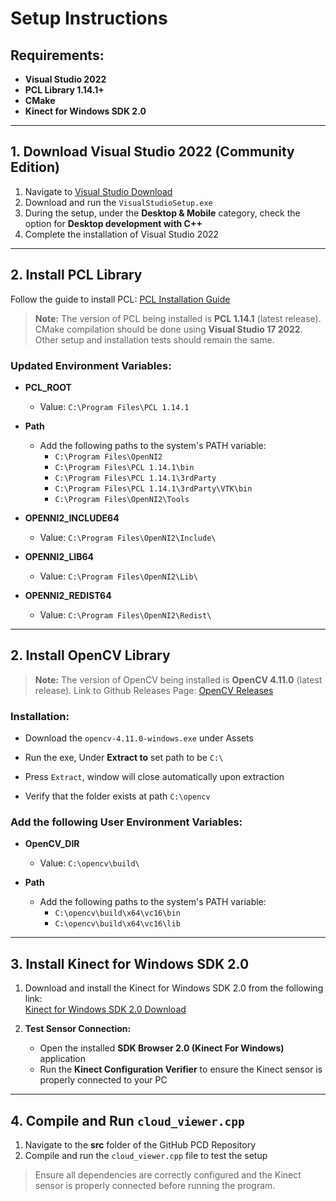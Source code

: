 # Setup Instructions

## Requirements:
- **Visual Studio 2022**
- **PCL Library 1.14.1+**
- **CMake**
- **Kinect for Windows SDK 2.0**

---

## 1. Download Visual Studio 2022 (Community Edition)

1. Navigate to [Visual Studio Download](https://visualstudio.microsoft.com/downloads/)
2. Download and run the `VisualStudioSetup.exe`
3. During the setup, under the **Desktop & Mobile** category, check the option for **Desktop development with C++**
4. Complete the installation of Visual Studio 2022

---

## 2. Install PCL Library

Follow the guide to install PCL: [PCL Installation Guide](https://github.com/PointCloudLibrary/pcl/issues/4462)

> **Note:** The version of PCL being installed is **PCL 1.14.1** (latest release). CMake compilation should be done using **Visual Studio 17 2022**. Other setup and installation tests should remain the same.

### Updated Environment Variables:
- **PCL_ROOT**
  - Value: `C:\Program Files\PCL 1.14.1`

- **Path**
  - Add the following paths to the system's PATH variable:
    - `C:\Program Files\OpenNI2`
    - `C:\Program Files\PCL 1.14.1\bin`
    - `C:\Program Files\PCL 1.14.1\3rdParty`
    - `C:\Program Files\PCL 1.14.1\3rdParty\VTK\bin`
    - `C:\Program Files\OpenNI2\Tools`

- **OPENNI2_INCLUDE64**
  - Value: `C:\Program Files\OpenNI2\Include\`

- **OPENNI2_LIB64**
  - Value: `C:\Program Files\OpenNI2\Lib\`

- **OPENNI2_REDIST64**
  - Value: `C:\Program Files\OpenNI2\Redist\`

---

## 2. Install OpenCV Library

> **Note:** The version of OpenCV being installed is **OpenCV 4.11.0** (latest release).
Link to Github Releases Page: [OpenCV Releases](https://github.com/opencv/opencv/releases)

### Installation:
- Download the `opencv-4.11.0-windows.exe` under Assets

- Run the exe, Under **Extract to** set path to be `C:\`
- Press `Extract`, window will close automatically upon extraction
- Verify that the folder exists at path `C:\opencv`

### Add the following User Environment Variables:
- **OpenCV_DIR**
  - Value: `C:\opencv\build\`

- **Path**
  - Add the following paths to the system's PATH variable:
    - `C:\opencv\build\x64\vc16\bin`
    - `C:\opencv\build\x64\vc16\lib`

---

## 3. Install Kinect for Windows SDK 2.0

1. Download and install the Kinect for Windows SDK 2.0 from the following link:  
   [Kinect for Windows SDK 2.0 Download](https://www.microsoft.com/en-ca/download/details.aspx?id=44561)

2. **Test Sensor Connection:**
   - Open the installed **SDK Browser 2.0 (Kinect For Windows)** application
   - Run the **Kinect Configuration Verifier** to ensure the Kinect sensor is properly connected to your PC

---

## 4. Compile and Run `cloud_viewer.cpp`

1. Navigate to the **src** folder of the GitHub PCD Repository
2. Compile and run the `cloud_viewer.cpp` file to test the setup

> Ensure all dependencies are correctly configured and the Kinect sensor is properly connected before running the program.
